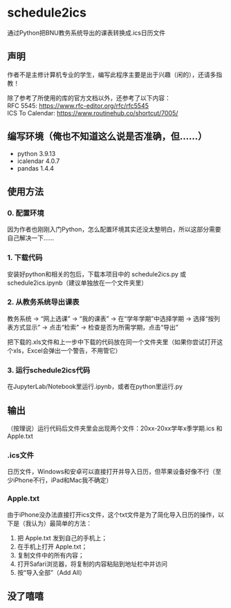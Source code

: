 # schedule2ics
通过Python把BNU教务系统导出的课表转换成.ics日历文件

## 声明
作者不是主修计算机专业的学生，编写此程序主要是出于兴趣（闲的），还请多指教！

除了参考了所使用的库的官方文档以外，还参考了以下内容：  
RFC 5545: https://www.rfc-editor.org/rfc/rfc5545  
ICS To Calendar: https://www.routinehub.co/shortcut/7005/

## 编写环境（俺也不知道这么说是否准确，但……）
- python 3.9.13
- icalendar 4.0.7
- pandas 1.4.4

## 使用方法

### 0. 配置环境
因为作者也刚刚入门Python，怎么配置环境其实还没太整明白，所以这部分需要自己解决一下……

### 1. 下载代码
安装好python和相关的包后，下载本项目中的 schedule2ics.py 或 schedule2ics.ipynb（建议单独放在一个文件夹里）

### 2. 从教务系统导出课表
教务系统 → “网上选课” → “我的课表” → 在“学年学期”中选择学期 → 选择“按列表方式显示” → 点击“检索” → 检查是否为所需学期，点击“导出”

把下载的.xls文件和上一步中下载的代码放在同一个文件夹里（如果你尝试打开这个xls，Excel会弹出一个警告，不用管它）

### 3. 运行schedule2ics代码
在JupyterLab/Notebook里运行.ipynb，或者在python里运行.py

## 输出
（按理说）运行代码后文件夹里会出现两个文件：20xx-20xx学年x季学期.ics 和 Apple.txt

### .ics文件
日历文件，Windows和安卓可以直接打开并导入日历，但苹果设备好像不行（至少iPhone不行，iPad和Mac我不确定）

### Apple.txt
由于iPhone没办法直接打开ics文件，这个txt文件是为了简化导入日历的操作，以下是（我认为）最简单的方法：  
1. 把 Apple.txt 发到自己的手机上；
2. 在手机上打开 Apple.txt；
3. 复制文件中的所有内容；
4. 打开Safari浏览器，将复制的内容粘贴到地址栏中并访问
5. 按“导入全部”（Add All）

## 没了嘻嘻
